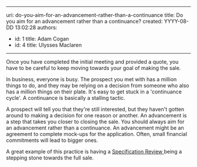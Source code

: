 

---
uri: do-you-aim-for-an-advancement-rather-than-a-continuance
title: Do you aim for an advancement rather than a continuance?
created: YYYY-08-DD 13:02:28
authors:
  - id: 1
    title: Adam Cogan
  - id: 4
    title: Ulysses Maclaren
---




<span class='intro'> <p>Once you have completed the initial meeting and provided a quote, you have to be careful to keep moving towards your goal of making the sale.</p>
                 </span>

<p>In business, everyone is busy. The prospect you met with has a million things to do, and they may be relying on a decision from someone who also has a million things on their plate. It's easy to get stuck in a 'continuance cycle'. A continuance is basically a stalling tactic.​</p>
                <p>A prospect will tell you that they're still interested, bu​t they haven't gotten around to making a decision for one reason or another. An advancement is a step that takes you closer to closing the sale. You should always aim for an advancement rather than a continuance. An advancement might be an agreement to complete mock-ups for the application. Often, small financial commitments will lead to bigger ones.</p><p>​​A great example of this practice is having a <a href="/Pages/Ensure-an-excellent-1st-date.aspx">Specification Review </a>being​ a stepping stone towards the full sale.<br></p>



